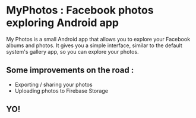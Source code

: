 # MyPhotos : Facebook photos exploring Android app

My Photos is a small Android app that allows you to explore your Facebook albums and photos. It gives you a simple interface, similar to the default system's gallery app, so you can explore your photos.

## Some improvements on the road : 
 - Exporting / sharing your photos 
 - Uploading photos to Firebase Storage

## YO!
